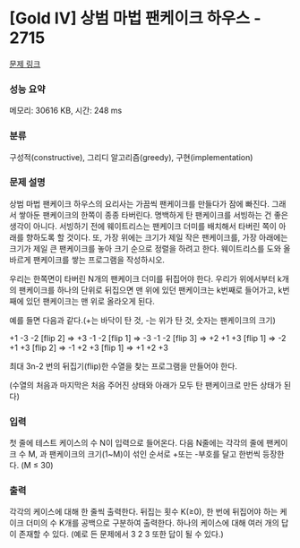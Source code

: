 # [Gold IV] 상범 마법 팬케이크 하우스 - 2715 

[문제 링크](https://www.acmicpc.net/problem/2715) 

### 성능 요약

메모리: 30616 KB, 시간: 248 ms

### 분류

구성적(constructive), 그리디 알고리즘(greedy), 구현(implementation)

### 문제 설명

<p>
	상범 마법 팬케이크 하우스의 요리사는 가끔씩 팬케이크를 만들다가 잠에 빠진다. 그래서 쌓아둔 팬케이크의 한쪽이 종종 타버린다. 명백하게 탄 팬케이크를 서빙하는 건 좋은 생각이 아니다. 서빙하기 전에 웨이트리스는 팬케이크 더미를 배치해서 타버린 쪽이 아래를 향하도록 할 것이다. 또, 가장 위에는 크기가 제일 작은 팬케이크를, 가장 아래에는 크기가 제일 큰 팬케이크를 놓아 크기 순으로 정렬을 하려고 한다. 웨이트리스를 도와 올바르게 팬케이크를 쌓는 프로그램을 작성하시오.</p>

<p>
	우리는 한쪽면이 타버린 N개의 팬케이크 더미를 뒤집어야 한다. 우리가 위에서부터 k개의 팬케이크를 하나의 단위로 뒤집으면 맨 위에 있던 팬케이크는 k번째로 들어가고, k번째에 있던 팬케이크는 맨 위로 올라오게 된다.</p>

<p>
	예를 들면 다음과 같다.(+는 바닥이 탄 것, -는 위가 탄 것, 숫자는 팬케이크의 크기)</p>
<p>
	+1 -3 -2 [flip 2] => +3 -1 -2 [flip 1] => -3 -1 -2 [flip 3] => +2 +1 +3 [flip 1] => -2 +1 +3 [flip 2] => -1 +2 +3 [flip 1] => +1 +2 +3</p>

<p>
	최대 3n-2 번의 뒤집기(flip)한 수열을 찾는 프로그램을 만들어야 한다.</p>
<p>
	(수열의 처음과 마지막은 처음 주어진 상태와 아래가 모두 탄 팬케이크로 만든 상태가 된다)</p>

### 입력 

 <p>
	첫 줄에 테스트 케이스의 수 N이 입력으로 들어온다. 다음 N줄에는 각각의 줄에 팬케이크 수 M, 과 팬케이크의 크기(1~M)이 섞인 순서로 +또는 -부호를 달고 한번씩 등장한다. (M ≤ 30)</p>

### 출력 

 <p>
	각각의 케이스에 대해 한 줄씩 출력한다. 뒤집는 횟수 K(≥0), 한 번에 뒤집어야 하는 케이크 더미의 수 K개를 공백으로 구분하여 출력한다. 하나의 케이스에 대해 여러 개의 답이 존재할 수 있다. (예로 든 문제에서 3 2 3 또한 답이 될 수 있다.)</p>

